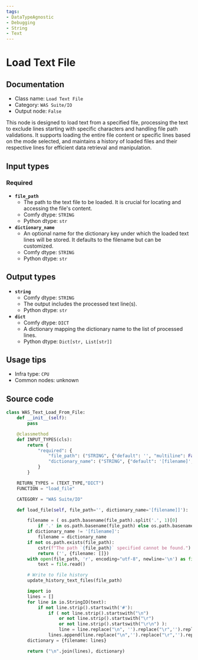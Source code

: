 ```yaml
---
tags:
- DataTypeAgnostic
- Debugging
- String
- Text
---
```


# Load Text File
## Documentation
- Class name: `Load Text File`
- Category: `WAS Suite/IO`
- Output node: `False`

This node is designed to load text from a specified file, processing the text to exclude lines starting with specific characters and handling file path validations. It supports loading the entire file content or specific lines based on the mode selected, and maintains a history of loaded files and their respective lines for efficient data retrieval and manipulation.
## Input types
### Required
- **`file_path`**
    - The path to the text file to be loaded. It is crucial for locating and accessing the file's content.
    - Comfy dtype: `STRING`
    - Python dtype: `str`
- **`dictionary_name`**
    - An optional name for the dictionary key under which the loaded text lines will be stored. It defaults to the filename but can be customized.
    - Comfy dtype: `STRING`
    - Python dtype: `str`
## Output types
- **`string`**
    - Comfy dtype: `STRING`
    - The output includes the processed text line(s).
    - Python dtype: `str`
- **`dict`**
    - Comfy dtype: `DICT`
    - A dictionary mapping the dictionary name to the list of processed lines.
    - Python dtype: `Dict[str, List[str]]`
## Usage tips
- Infra type: `CPU`
- Common nodes: unknown


## Source code
```python
class WAS_Text_Load_From_File:
    def __init__(self):
        pass

    @classmethod
    def INPUT_TYPES(cls):
        return {
            "required": {
                "file_path": ("STRING", {"default": '', "multiline": False}),
                "dictionary_name": ("STRING", {"default": '[filename]', "multiline": False}),
            }
        }

    RETURN_TYPES = (TEXT_TYPE,"DICT")
    FUNCTION = "load_file"

    CATEGORY = "WAS Suite/IO"

    def load_file(self, file_path='', dictionary_name='[filename]]'):

        filename = ( os.path.basename(file_path).split('.', 1)[0]
            if '.' in os.path.basename(file_path) else os.path.basename(file_path) )
        if dictionary_name != '[filename]':
            filename = dictionary_name
        if not os.path.exists(file_path):
            cstr(f"The path `{file_path}` specified cannot be found.").error.print()
            return ('', {filename: []})
        with open(file_path, 'r', encoding="utf-8", newline='\n') as file:
            text = file.read()

        # Write to file history
        update_history_text_files(file_path)

        import io
        lines = []
        for line in io.StringIO(text):
            if not line.strip().startswith('#'):
                if ( not line.strip().startswith("\n")
                    or not line.strip().startswith("\r")
                    or not line.strip().startswith("\r\n") ):
                    line = line.replace("\n", '').replace("\r",'').replace("\r\n",'')
                lines.append(line.replace("\n",'').replace("\r",'').replace("\r\n",''))
        dictionary = {filename: lines}

        return ("\n".join(lines), dictionary)

```
